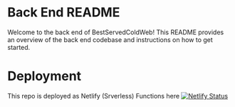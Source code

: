 # Back End README

Welcome to the back end of BestServedColdWeb! This README provides an overview of the back end codebase and instructions on how to get started.

# Deployment

This repo is deployed as Netlify (Srverless) Functions here
[![Netlify Status](https://api.netlify.com/api/v1/badges/15043403-5a7a-4cd1-983f-d9649a65101b/deploy-status)](https://app.netlify.com/sites/bestservedcold-api/deploys)
